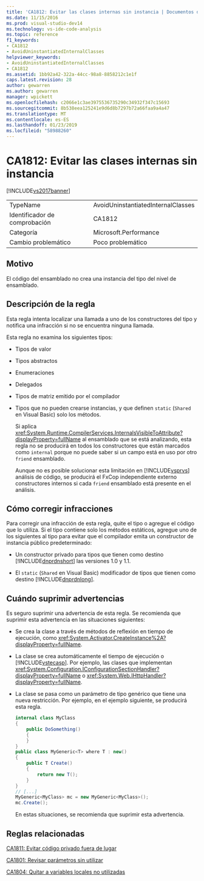 ```yaml
---
title: 'CA1812: Evitar las clases internas sin instancia | Documentos de Microsoft'
ms.date: 11/15/2016
ms.prod: visual-studio-dev14
ms.technology: vs-ide-code-analysis
ms.topic: reference
f1_keywords:
- CA1812
- AvoidUninstantiatedInternalClasses
helpviewer_keywords:
- AvoidUninstantiatedInternalClasses
- CA1812
ms.assetid: 1bb92a42-322a-44cc-98a8-8858212c1e1f
caps.latest.revision: 28
author: gewarren
ms.author: gewarren
manager: wpickett
ms.openlocfilehash: c2066e1c3ae3975536735290c34932f347c15693
ms.sourcegitcommit: 8b538eea125241e9d6d8b7297b72a66faa9a4a47
ms.translationtype: MT
ms.contentlocale: es-ES
ms.lasthandoff: 01/23/2019
ms.locfileid: "58988260"
---
```

# <a name="ca1812-avoid-uninstantiated-internal-classes"></a>CA1812: Evitar las clases internas sin instancia
[!INCLUDE[vs2017banner](../includes/vs2017banner.md)]

|||
|-|-|
|TypeName|AvoidUninstantiatedInternalClasses|
|Identificador de comprobación|CA1812|
|Categoría|Microsoft.Performance|
|Cambio problemático|Poco problemático|

## <a name="cause"></a>Motivo
 El código del ensamblado no crea una instancia del tipo del nivel de ensamblado.

## <a name="rule-description"></a>Descripción de la regla
 Esta regla intenta localizar una llamada a uno de los constructores del tipo y notifica una infracción si no se encuentra ninguna llamada.

 Esta regla no examina los siguientes tipos:

- Tipos de valor

- Tipos abstractos

- Enumeraciones

- Delegados

- Tipos de matriz emitido por el compilador

- Tipos que no pueden crearse instancias, y que definen `static` (`Shared` en Visual Basic) solo los métodos.

  Si aplica <xref:System.Runtime.CompilerServices.InternalsVisibleToAttribute?displayProperty=fullName> al ensamblado que se está analizando, esta regla no se producirá en todos los constructores que están marcados como `internal` porque no puede saber si un campo está en uso por otro `friend` ensamblado.

  Aunque no es posible solucionar esta limitación en [!INCLUDE[vsprvs](../includes/vsprvs-md.md)] análisis de código, se producirá el FxCop independiente externo constructores internos si cada `friend` ensamblado está presente en el análisis.

## <a name="how-to-fix-violations"></a>Cómo corregir infracciones
 Para corregir una infracción de esta regla, quite el tipo o agregue el código que lo utiliza. Si el tipo contiene solo los métodos estáticos, agregue uno de los siguientes al tipo para evitar que el compilador emita un constructor de instancia público predeterminado:

-   Un constructor privado para tipos que tienen como destino [!INCLUDE[dnprdnshort](../includes/dnprdnshort-md.md)] las versiones 1.0 y 1.1.

-   El `static` (`Shared` en Visual Basic) modificador de tipos que tienen como destino [!INCLUDE[dnprdnlong](../includes/dnprdnlong-md.md)].

## <a name="when-to-suppress-warnings"></a>Cuándo suprimir advertencias
 Es seguro suprimir una advertencia de esta regla. Se recomienda que suprimir esta advertencia en las situaciones siguientes:

- Se crea la clase a través de métodos de reflexión en tiempo de ejecución, como <xref:System.Activator.CreateInstance%2A?displayProperty=fullName>.

- La clase se crea automáticamente el tiempo de ejecución o [!INCLUDE[vstecasp](../includes/vstecasp-md.md)]. Por ejemplo, las clases que implementan <xref:System.Configuration.IConfigurationSectionHandler?displayProperty=fullName> o <xref:System.Web.IHttpHandler?displayProperty=fullName>.

- La clase se pasa como un parámetro de tipo genérico que tiene una nueva restricción. Por ejemplo, en el ejemplo siguiente, se producirá esta regla.

  ```csharp
  internal class MyClass
  {
      public DoSomething()
      {
      }
  }
  public class MyGeneric<T> where T : new()
  {
      public T Create()
      {
          return new T();
      }
  }
  // [...]
  MyGeneric<MyClass> mc = new MyGeneric<MyClass>();
  mc.Create();
  ```

  En estas situaciones, se recomienda que suprimir esta advertencia.

## <a name="related-rules"></a>Reglas relacionadas
 [CA1811: Evitar código privado fuera de lugar](../code-quality/ca1811-avoid-uncalled-private-code.md)

 [CA1801: Revisar parámetros sin utilizar](../code-quality/ca1801-review-unused-parameters.md)

 [CA1804: Quitar a variables locales no utilizadas](../code-quality/ca1804-remove-unused-locals.md)
